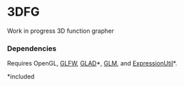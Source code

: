 # 3DFG
Work in progress 3D function grapher

### Dependencies
Requires OpenGL, [GLFW](https://www.glfw.org/), [GLAD](https://glad.dav1d.de/)\*, [GLM](https://glm.g-truc.net/0.9.9/index.html), and [ExpressionUtil](https://github.com/cxcd/Expression-Utility)\*.

\*included
